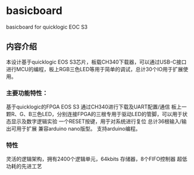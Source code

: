 # basicboard
basicboard for quicklogic EOC S3

## 内容介绍
本设计基于quicklogic EOS S3芯片，板载CH340下载器，可以通过USB-C接口进行MCU的编程，板上RGB三色LED等用于简单的调试，总计30个IO用于扩展使用。

### 主要功能特性：

基于quicklogic的FPGA EOS S3
通过CH340进行下载及UART配置/通信
板上一颗R、G、B三色LED，分别连接FPGA的三根专用于驱动LED的管脚，可以用于状态显示及数字逻辑实验
一个RESET按键，用于对系统进行复位
总计36根输入/输出可用于扩展
兼容arduino nano版型。
支持arduino编程。

### 特性
灵活的逻辑架构，拥有2400个逻辑单元，64kbits 存储器，8个FIFO控制器
超低功耗的先进工艺
